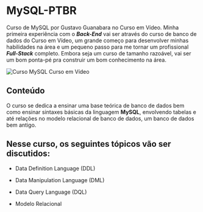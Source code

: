 # MySQL-PTBR
 Curso de MySQL por Gustavo Guanabara no Curso em Vídeo. Minha primeira experiência com o ***Back-End*** vai ser através do curso de banco de dados do Curso em Vídeo, um grande começo para desenvolver minhas habilidades na área e um pequeno passo para me tornar um profissional ***Full-Stack*** completo. Embora seja um curso de tamanho razoável, vai ser um bom ponta-pé pra construir um bom conhecimento na área.

![Curso MySQL Curso em Vídeo]()

## Conteúdo

O curso se dedica a ensinar uma base teórica de banco de dados bem como ensinar sintaxes básicas da linguagem **MySQL**, envolvendo tabelas e até relações no modelo relacional de banco de dados, um banco de dados bem antigo.

## Nesse curso, os seguintes tópicos vão ser discutidos:

- Data Definition Language (DDL)

- Data Manipulation Language (DML)

- Data Query Language (DQL)

- Modelo Relacional